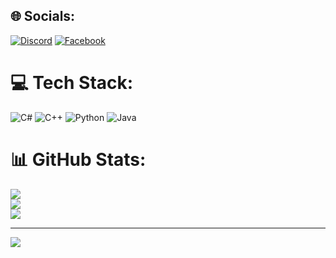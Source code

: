 
## 🌐 Socials:
[![Discord](https://img.shields.io/badge/Discord-%237289DA.svg?logo=discord&logoColor=white)](https://discord.gg/phcnguyenz) [![Facebook](https://img.shields.io/badge/Facebook-%231877F2.svg?logo=Facebook&logoColor=white)](https://facebook.com/phcnguyenz) 

# 💻 Tech Stack:
![C#](https://img.shields.io/badge/c%23-%23239120.svg?style=for-the-badge&logo=csharp&logoColor=white) ![C++](https://img.shields.io/badge/c++-%2300599C.svg?style=for-the-badge&logo=c%2B%2B&logoColor=white) ![Python](https://img.shields.io/badge/python-3670A0?style=for-the-badge&logo=python&logoColor=ffdd54) ![Java](https://img.shields.io/badge/java-%23ED8B00.svg?style=for-the-badge&logo=openjdk&logoColor=white)
# 📊 GitHub Stats:
![](https://github-readme-stats.vercel.app/api?username=PhcNguyen&theme=dark&hide_border=false&include_all_commits=true&count_private=true)<br/>
![](https://github-readme-streak-stats.herokuapp.com/?user=PhcNguyen&theme=dark&hide_border=false)<br/>
![](https://github-readme-stats.vercel.app/api/top-langs/?username=PhcNguyen&theme=dark&hide_border=false&include_all_commits=true&count_private=true&layout=compact)

---
[![](https://visitcount.itsvg.in/api?id=PhcNguyen&icon=0&color=0)](https://visitcount.itsvg.in)

<!-- Proudly created with GPRM ( https://gprm.itsvg.in ) -->
